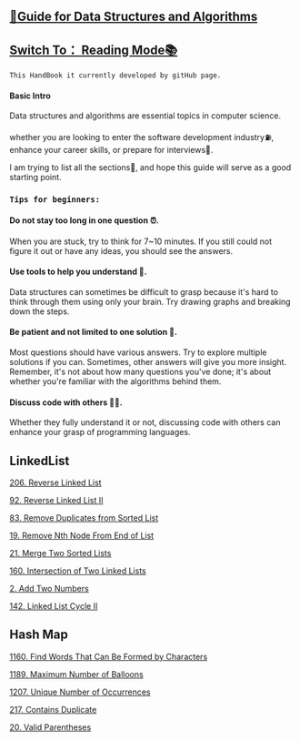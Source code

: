 ## [👋Guide for Data Structures and Algorithms](https://carolzhangzz.github.io/DataStructure_Algorithm_HandBook_PreForLeetCode/)
 
 ## [Switch To： Reading Mode📚](https://carolzhangzz.github.io/DataStructure_Algorithm_HandBook_PreForLeetCode/) 

`This HandBook it currently developed by gitHub page.`


#### Basic Intro

Data structures and algorithms are essential topics in computer science.

whether you are looking to enter the software development industry⛽️, enhance your career skills, or prepare for interviews🚀.

I am trying to list all the sections💪, and hope this guide will serve as a good starting point.

### `Tips for beginners:`



#### Do not stay too long in one question ⏰. 

When you are stuck, try to think for 7~10 minutes. If you still could not figure it out or have any ideas, you should see the answers.

#### Use tools to help you understand 📱. 

Data structures can sometimes be difficult to grasp because it's hard to think through them using only your brain. Try drawing graphs and breaking down the steps.

#### Be patient and not limited to one solution 🤔. 

Most questions should have various answers. Try to explore multiple solutions if you can. Sometimes, other answers will give you more insight. Remember, it's not about how many questions you've done; it's about whether you're familiar with the algorithms behind them.

#### Discuss code with others 👭👬. 

Whether they fully understand it or not, discussing code with others can enhance your grasp of programming languages.




## LinkedList


[206. Reverse Linked List](./Linkedlist/206.md)

[92. Reverse Linked List II](./Linkedlist/92.md)

[83. Remove Duplicates from Sorted List](./Linkedlist/83.md)

[19. Remove Nth Node From End of List](./Linkedlist/19.md)

[21. Merge Two Sorted Lists](./Linkedlist/21.md)

[160. Intersection of Two Linked Lists](./Linkedlist/160.md)

[2. Add Two Numbers](./Linkedlist/2.md)

[142. Linked List Cycle II](./Linkedlist/142.md)

## Hash Map


[1160. Find Words That Can Be Formed by Characters](./HashTable/1160.md)

[1189. Maximum Number of Balloons](./HashTable/1189.md)

[1207. Unique Number of Occurrences](./HashTable/1207.md)

[217. Contains Duplicate](./HashTable/217.md)

[20. Valid Parentheses](./HashTable/20.md)

